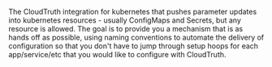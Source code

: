 The CloudTruth integration for kubernetes that pushes parameter updates into kubernetes resources - usually ConfigMaps and Secrets, but any resource is allowed. The goal is to provide you a mechanism that is as hands off as possible, using naming conventions to automate the delivery of configuration so that you don't have to jump through setup hoops for each app/service/etc that you would like to configure with CloudTruth.